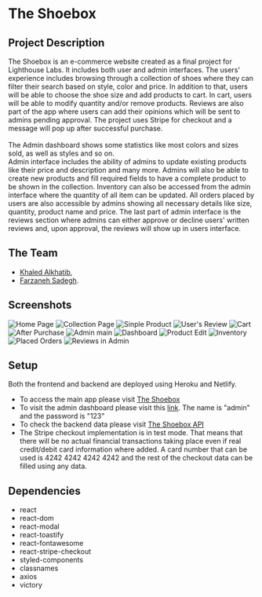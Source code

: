 # The Shoebox

## Project Description
The Shoebox is an e-commerce website created as a final project for Lighthouse Labs. It includes both user and admin interfaces. The users' experience includes browsing through a collection of shoes where they can filter their search based on style, color and price. In addition to that, users will be able to choose the shoe size and add products to cart. In cart, users will be able to modify quantity and/or remove products. Reviews are also part of the app where users can add their opinions which will be sent to admins pending approval. The project uses Stripe for checkout and a message will pop up after successful purchase.<br /> <br />
The Admin dashboard shows some statistics like most colors and sizes sold, as well as styles and so on.<br />
Admin interface includes the ability of admins to update existing products like their price and description and many more. Admins will also be able to create new products and fill required fields to have a complete product to be shown in the collection.
Inventory can also be accessed from the admin interface where the quantity of all item can be updated. All orders placed by users are also accessible by admins showing all necessary details like size, quantity, product name and price. The last part of admin interface is the reviews section where admins can either approve or decline users' written reviews and, upon approval, the reviews will show up in users interface.

## The Team
* [Khaled Alkhatib](https://github.com/Khaled91Alkhatib),
* [Farzaneh Sadegh](https://github.com/FarzanehSa).

## Screenshots
![Home Page](https://github.com/Khaled91Alkhatib/final-project-client-side/blob/khaled/feature/general-fixes/css/public/screenshots/homepage.png?raw=true)
![Collection Page](https://github.com/Khaled91Alkhatib/final-project-client-side/blob/khaled/feature/general-fixes/css/public/screenshots/Collection%20Page.png?raw=true)
![Sinple Product](https://github.com/Khaled91Alkhatib/final-project-client-side/blob/khaled/feature/general-fixes/css/public/screenshots/Single%20Product.png?raw=true)
![User's Review](https://github.com/Khaled91Alkhatib/final-project-client-side/blob/khaled/feature/general-fixes/css/public/screenshots/User's%20review.png?raw=true)
![Cart](https://github.com/Khaled91Alkhatib/final-project-client-side/blob/khaled/feature/general-fixes/css/public/screenshots/Cart.png?raw=true)
![After Purchase](https://github.com/Khaled91Alkhatib/final-project-client-side/blob/khaled/feature/general-fixes/css/public/screenshots/After%20Purchase.png?raw=true)
![Admin main](https://github.com/Khaled91Alkhatib/final-project-client-side/blob/khaled/feature/general-fixes/css/public/screenshots/Admin.png?raw=true)
![Dashboard](https://github.com/Khaled91Alkhatib/final-project-client-side/blob/khaled/feature/general-fixes/css/public/screenshots/Dashboard.png?raw=true)
![Product Edit](https://github.com/Khaled91Alkhatib/final-project-client-side/blob/khaled/feature/general-fixes/css/public/screenshots/Product%20Edit.png?raw=true)
![Inventory](https://github.com/Khaled91Alkhatib/final-project-client-side/blob/khaled/feature/general-fixes/css/public/screenshots/Inventory%20quantity.png?raw=true)
![Placed Orders](https://github.com/Khaled91Alkhatib/final-project-client-side/blob/khaled/feature/general-fixes/css/public/screenshots/Placed%20Orders.png?raw=true)
![Reviews in Admin](https://github.com/Khaled91Alkhatib/final-project-client-side/blob/khaled/feature/general-fixes/css/public/screenshots/Reviews%20in%20admin.png?raw=true)

## Setup
Both the frontend and backend are deployed using Heroku and Netlify.
* To access the main app please visit [The Shoebox](https://theshoeboxapp.netlify.app/)
* To visit the admin dashboard please visit this [link](https://theshoeboxapp.netlify.app/dashboard). The name is "admin" and the password is "123"
* To check the backend data please visit [The Shoebox API](https://theshoebox-api.herokuapp.com/)
* The Stripe checkout implementation is in test mode. That means that there will be no actual financial transactions taking place even if real credit/debit card information where added. A card number that can be used is 4242 4242 4242 4242 and the rest of the checkout data can be filled using any data.

## Dependencies
* react
* react-dom
* react-modal
* react-toastify
* react-fontawesome
* react-stripe-checkout
* styled-components
* classnames
* axios
* victory